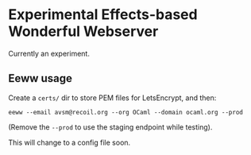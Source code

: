 # Experimental Effects-based Wonderful Webserver

Currently an experiment.

## Eeww usage

Create a `certs/` dir to store PEM files for LetsEncrypt, and then:

```
eeww --email avsm@recoil.org --org OCaml --domain ocaml.org --prod
```

(Remove the `--prod` to use the staging endpoint while testing).

This will change to a config file soon.
